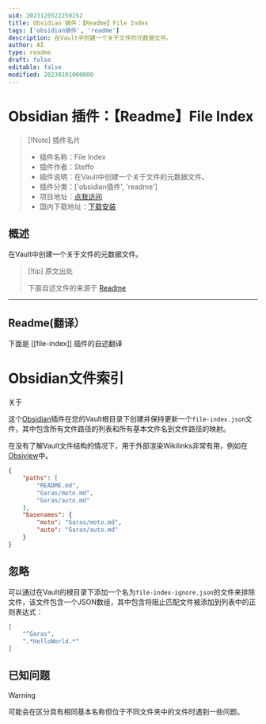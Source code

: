 ```yaml
---
uid: 2023120522250252
title: Obsidian 插件：【Readme】File Index
tags: ['obsidian插件', 'readme']
description: 在Vault中创建一个关于文件的元数据文件。
author: AI
type: readme
draft: false
editable: false
modified: 20230101000000
---
```


# Obsidian 插件：【Readme】File Index

> [!Note] 插件名片
> - 插件名称：File Index
> - 插件作者：Steffo
> - 插件说明：在Vault中创建一个关于文件的元数据文件。
> - 插件分类：['obsidian插件', 'readme']
> - 项目地址：[点我访问](https://github.com/Steffo99/obsidian-file-index)
> - 国内下载地址：[下载安装](https://pkmer.cn/products/plugin/pluginMarket/?file-index)

## 概述

在Vault中创建一个关于文件的元数据文件。



> [!tip] 原文出处
> 
>下面自述文件的来源于 [Readme](https://ghproxy.net/https://raw.githubusercontent.com/Steffo99/obsidian-file-index/master/README.md)
> 

---

## Readme(翻译）

下面是 [[file-index]] 插件的自述翻译


# Obsidian文件索引
关于

这个[Obsidian]插件在您的Vault根目录下创建并保持更新一个`file-index.json`文件，其中包含所有文件路径的列表和所有基本文件名到文件路径的映射。

在没有了解Vault文件结构的情况下，用于外部渲染Wikilinks非常有用，例如在[Obsiview]中。

```json
{
	"paths": [
		"README.md",
		"Garas/moto.md",
		"Garas/auto.md"
	],
	"basenames": {
		"moto": "Garas/moto.md",
		"auto": "Garas/auto.md"
	}
}
```

[Obsidian]: https://obsidian.md/
[Obsiview]: https://github.com/Steffo99/obsiview
## 忽略

可以通过在Vault的根目录下添加一个名为`file-index-ignore.json`的文件来排除文件，该文件包含一个JSON数组，其中包含将阻止匹配文件被添加到列表中的正则表达式：

```json
[
	"^Garas",
	".*HelloWorld.*"
]
```
## 已知问题

> [!WARNING]
> 
> 可能会在区分具有相同基本名称但位于不同文件夹中的文件时遇到一些问题。



